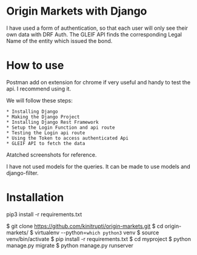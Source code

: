 # Origin Markets with Django #

I have used a form of authentication, so that each user will only see their own data with DRF Auth.
The GLEIF API finds the corresponding Legal Name of the entity which issued the bond.


# How to use

Postman add on extension for chrome if very useful and handy to test the api. I recommend using it.

We will follow these steps:

    * Installing Django
    * Making the Django Project
    * Installing Django Rest Framework
    * Setup the Login Function and api route
    * Testing the Login api route
    * Using the Token to access authenticated Api
    * GLEIF API to fetch the data

Atatched screenshots for reference.

I have not used models for the queries. It can be made to use models and django-filter.

# Installation

pip3 install -r requirements.txt

$ git clone https://github.com/kinitrupti/origin-markets.git
$ cd origin-markets/
$ virtualenv --python=`which python3` venv
$ source venv/bin/activate
$ pip install -r requirements.txt
$ cd myproject
$ python manage.py migrate
$ python manage.py runserver
